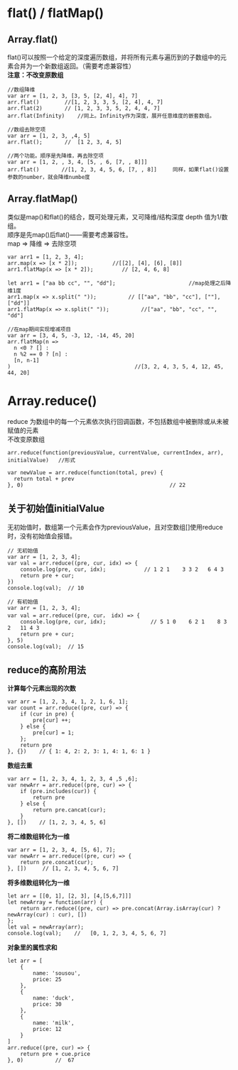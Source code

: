 # flat() / flatMap()  
## Array.flat()
flat()可以按照一个给定的深度遍历数组，并将所有元素与遍历到的子数组中的元素合并为一个新数组返回。（需要考虑兼容性）  
**注意：不改变原数组**
```
//数组降维
var arr = [1, 2, 3, [3, 5, [2, 4], 4], 7]
arr.flat()        //[1, 2, 3, 3, 5, [2, 4], 4, 7]
arr.flat(2)       // [1, 2, 3, 3, 5, 2, 4, 4, 7]
arr.flat(Infinity)    //同上。Infinity作为深度，展开任意维度的嵌套数组。

//数组去除空项
var arr = [1, 2, 3, ,4, 5]
arr.flat();       //  [1 2, 3, 4, 5]    

//两个功能。顺序是先降维，再去除空项
var arr = [1, 2, , 3, 4, [5, , 6, [7, , 8]]]
arr.flat()       //[1, 2, 3, 4, 5, 6, [7, , 8]]     同样，如果flat()设置参数的number，就会降维numbe度
```

## Array.flatMap()    
类似是map()和flat()的结合，既可处理元素，又可降维/结构深度 depth 值为1/数组。  
顺序是先map()后flat()——需要考虑兼容性。  
map => 降维 => 去除空项  
```
var arr1 = [1, 2, 3, 4];
arr.map(x => [x * 2]);           //[[2], [4], [6], [8]]
arr1.flatMap(x => [x * 2]);         // [2, 4, 6, 8]

let arr1 = ["aa bb cc", "", "dd"];                       //map处理之后降维1度
arr1.map(x => x.split(" "));          // [["aa", "bb", "cc"], [""], ["dd"]]
arr1.flatMap(x => x.split(" "));          //["aa", "bb", "cc", "", "dd"]

//在map期间实现增减项目
var arr = [3, 4, 5, -3, 12, -14, 45, 20]
arr.flatMap(n => 
  n <0 ? [] :
  n %2 == 0 ? [n] :
  [n, n-1]
)                                       //[3, 2, 4, 3, 5, 4, 12, 45, 44, 20]
```


# Array.reduce()
reduce 为数组中的每一个元素依次执行回调函数，不包括数组中被删除或从未被赋值的元素  
不改变原数组  
```
arr.reduce(function(previousValue, currentValue, currentIndex, arr), initialValue)   //形式
```
```
var newValue = arr.reduce(function(total, prev) {
  return total + prev
}, 0)                                              // 22
```

## 关于初始值initialValue  
无初始值时，数组第一个元素会作为previousValue，且对空数组[]使用reduce时，没有初始值会报错。
```
// 无初始值
var arr = [1, 2, 3, 4];
var val = arr.reduce((pre, cur, idx) => {
    console.log(pre, cur, idx);            // 1 2 1    3 3 2   6 4 3
    return pre + cur;
})
console.log(val);  // 10
```
```
// 有初始值
var arr = [1, 2, 3, 4];
var val = arr.reduce((pre, cur， idx) => {
    console.log(pre, cur, idx);              // 5 1 0    6 2 1    8 3 2   11 4 3
    return pre + cur;
}, 5)
console.log(val);  // 15
```

## reduce的高阶用法  
**计算每个元素出现的次数**  
```
var arr = [1, 2, 3, 4, 1, 2, 1, 6, 1];
var count = arr.reduce((pre, cur) => {
    if (cur in pre) {
        pre[cur] ++;
    } else {
        pre[cur] = 1;
    };
    return pre
}, {})    // { 1: 4, 2: 2, 3: 1, 4: 1, 6: 1 }
```

**数组去重**  
```
var arr = [1, 2, 3, 4, 1, 2, 3, 4 ,5 ,6];
var newArr = arr.reduce((pre, cur) => {
    if (pre.includes(cur)) {
        return pre
    } else {
        return pre.cancat(cur);
    }
}, [])    // [1, 2, 3, 4, 5, 6]

```

**将二维数组转化为一维**  
```
var arr = [1, 2, 3, 4, [5, 6], 7];
var newArr = arr.reduce((pre, cur) => {
    return pre.concat(cur);
}, [])     // [1, 2, 3, 4, 5, 6, 7]
```

**将多维数组转化为一维**  
```
let arr = [[0, 1], [2, 3], [4,[5,6,7]]]
let newArray = function(arr) {
    return arr.reduce((pre, cur) => pre.concat(Array.isArray(cur) ? newArray(cur) : cur), [])
};
let val = newArray(arr);
console.log(val);    //   [0, 1, 2, 3, 4, 5, 6, 7]
```

**对象里的属性求和**  
```
let arr = [
    {
        name: 'sousou',
        price: 25
    },
    {
        name: 'duck',
        price: 30
    },
    {
        name: 'milk',
        price: 12
    }
]
arr.reduce((pre, cur) => {
    return pre + cue.price
}, 0)          //  67
```